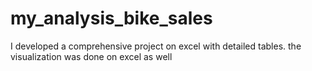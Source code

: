 # my_analysis_bike_sales
I developed a comprehensive project on excel with detailed tables. the visualization was done on excel as well
